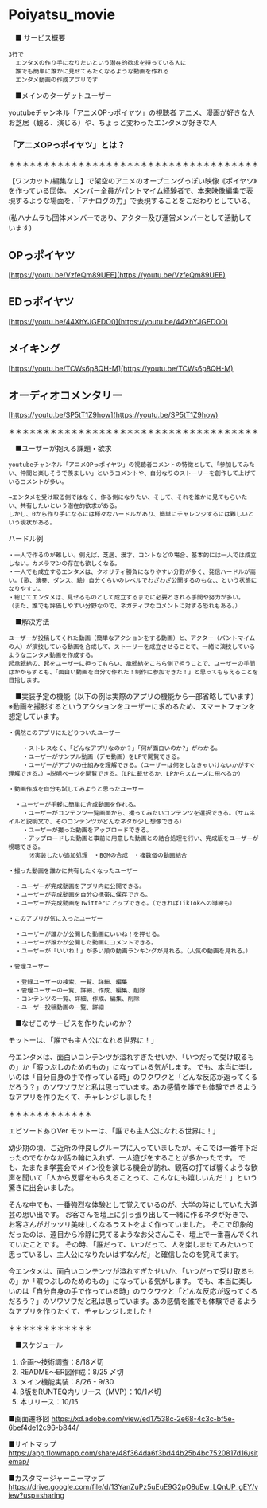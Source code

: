 # Poiyatsu_movie

　■ サービス概要

    3行で
      エンタメの作り手になりたいという潜在的欲求を持っている人に
      誰でも簡単に誰かに見せてみたくなるような動画を作れる
      エンタメ動画の作成アプリです

　■メインのターゲットユーザー

  youtubeチャンネル「アニメOPっポイヤツ」の視聴者
  アニメ、漫画が好きな人
  お芝居（観る、演じる）や、ちょっと変わったエンタメが好きな人
    
### 「アニメOPっポイヤツ」とは？

＊＊＊＊＊＊＊＊＊＊＊＊＊＊＊＊＊＊＊＊＊＊＊＊＊＊＊＊＊＊＊＊＊＊＊＊

【ワンカット/編集なし】で架空のアニメのオープニングっぽい映像《ポイヤツ》を作っている団体。
メンバー全員がパントマイム経験者で、本来映像編集で表現するような場面を、「アナログの力」で表現することをこだわりとしている。

(私ハナムラも団体メンバーであり、アクター及び運営メンバーとして活動しています)

## OPっポイヤツ

[https://youtu.be/VzfeQm89UEE](https://youtu.be/VzfeQm89UEE)

## EDっポイヤツ

[https://youtu.be/44XhYJGEDO0](https://youtu.be/44XhYJGEDO0)

## メイキング

[https://youtu.be/TCWs6p8QH-M](https://youtu.be/TCWs6p8QH-M)

## オーディオコメンタリー

[https://youtu.be/SP5tT1Z9how](https://youtu.be/SP5tT1Z9how)

＊＊＊＊＊＊＊＊＊＊＊＊＊＊＊＊＊＊＊＊＊＊＊＊＊＊＊＊＊＊＊＊＊＊＊＊

　■ユーザーが抱える課題・欲求

    youtubeチャンネル「アニメOPっポイヤツ」の視聴者コメントの特徴として、「参加してみたい、仲間と楽しそうで羨ましい」というコメントや、自分なりのストーリーを創作して上げているコメントが多い。

    →エンタメを受け取る側ではなく、作る側になりたい、そして、それを誰かに見てもらいたい、共有したいという潜在的欲求がある。
    しかし、0から作り手になるには様々なハードルがあり、簡単にチャレンジするには難しいという現状がある。

  ハードル例

    ・一人で作るのが難しい。例えば、芝居、漫才、コントなどの場合、基本的には一人では成立しない。カメラマンの存在も欲しくなる。
    ・一人でも成立するエンタメは、クオリティ勝負になりやすい分野が多く、発信ハードルが高い。(歌、演奏、ダンス、絵）自分くらいのレベルでわざわざ公開するのもな、、という状態になりやすい。
    ・総じてエンタメは、見せるものとして成立するまでに必要とされる手間や努力が多い。
    （また、誰でも評価しやすい分野なので、ネガティブなコメントに対する恐れもある。）

　■解決方法

    ユーザーが投稿してくれた動画（簡単なアクションをする動画）と、アクター（パントマイムの人）が演技している動画を合成して、ストーリーを成立させることで、一緒に演技しているようなエンタメ動画を作成する。
    起承転結の、起をユーザーに担ってもらい、承転結をこちら側で担うことで、ユーザーの手間はかからずとも、「面白い動画を自分で作れた！制作に参加できた！」と思ってもらえることを目指します。

　■実装予定の機能（以下の例は実際のアプリの機能から一部省略しています）
  ※動画を撮影するというアクションをユーザーに求めるため、スマートフォンを想定しています。


    ・偶然このアプリにたどりついたユーザー

        ・ストレスなく、「どんなアプリなのか？」「何が面白いのか?」がわかる。
        ・ユーザーがサンプル動画（デモ動画）をLPで閲覧できる。
        ・ユーザーがアプリの仕組みを理解できる。（ユーザーは何をしなきゃいけないかがすぐ理解できる。）→説明ページを閲覧できる。（LPに載せるか、LPからスムーズに飛べるか）

    ・動画作成を自分も試してみようと思ったユーザー

      ・ユーザーが手軽に簡単に合成動画を作れる。
        ・ユーザーがコンテンツ一覧画面から、撮ってみたいコンテンツを選択できる。（サムネイルと説明文で、そのコンテンツがどんなネタか少し想像できる）
        ・ユーザーが撮った動画をアップロードできる。
        ・アップロードした動画と事前に用意した動画との結合処理を行い、完成版をユーザーが視聴できる。
          ※実装したい追加処理　・BGMの合成　・複数個の動画結合　

    ・撮った動画を誰かに共有したくなったユーザー

      ・ユーザーが完成動画をアプリ内に公開できる。
      ・ユーザーが完成動画を自分の携帯に保存できる。
      ・ユーザーが完成動画をTwitterにアップできる。（できればTikTokへの導線も）
        
    ・このアプリが気に入ったユーザー  

      ・ユーザーが誰かが公開した動画にいいね！を押せる。
      ・ユーザーが誰かが公開した動画にコメントできる。
      ・ユーザーが「いいね！」が多い順の動画ランキングが見れる。（人気の動画を見れる。）
    
    ・管理ユーザー

      ・登録ユーザーの検索、一覧、詳細、編集
      ・管理ユーザーの一覧、詳細、作成、編集、削除
      ・コンテンツの一覧、詳細、作成、編集、削除
      ・ユーザー投稿動画の一覧、詳細


　■なぜこのサービスを作りたいのか？

モットーは、「誰でも主人公になれる世界に！」

今エンタメは、面白いコンテンツが溢れすぎたせいか、「いつだって受け取るもの」か「暇つぶしのためのもの」になっている気がします。
でも、本当に楽しいのは「自分自身の手で作っている時」のワクワクと「どんな反応が返ってくるだろう？」のソワソワだと私は思っています。あの感情を誰でも体験できるようなアプリを作りたくて、チャレンジしました！


＊＊＊＊＊＊＊＊＊＊＊＊

エピソードありVer
モットーは、「誰でも主人公になれる世界に！」

幼少期の頃、ご近所の仲良しグループに入っていましたが、そこでは一番年下だったのでなかなか話の輪に入れず、一人遊びをすることが多かったです。
でも、たまたま学芸会でメイン役を演じる機会が訪れ、観客の打てば響くような歓声を聞いて「人から反響をもらえることって、こんなにも嬉しいんだ！」という驚きに出会いました。

そんな中でも、一番強烈な体験として覚えているのが、大学の時にしていた大道芸の思い出です。
お客さんを壇上に引っ張り出して一緒に作るネタが好きで、お客さんがガッツリ美味しくなるラストをよく作っていました。
そこで印象的だったのは、遠目から冷静に見てるようなお父さんこそ、壇上で一番喜んでくれていたことです。
その時、「誰だって、いつだって、人を楽しませてみたいって思っているし、主人公になりたいはずなんだ」と確信したのを覚えてます。

今エンタメは、面白いコンテンツが溢れすぎたせいか、「いつだって受け取るもの」か「暇つぶしのためのもの」になっている気がします。
でも、本当に楽しいのは「自分自身の手で作っている時」のワクワクと「どんな反応が返ってくるだろう？」のソワソワだと私は思っています。あの感情を誰でも体験できるようなアプリを作りたくて、チャレンジしました！

＊＊＊＊＊＊＊＊＊＊＊＊

　■スケジュール
1. 企画〜技術調査：8/18〆切
2. README〜ER図作成：8/25 〆切
3. メイン機能実装：8/26 - 9/30
4. β版をRUNTEQ内リリース（MVP）：10/1〆切
5. 本リリース：10/15

■画面遷移図
https://xd.adobe.com/view/ed17538c-2e68-4c3c-bf5e-6bef4de12c96-b844/

■サイトマップ
https://app.flowmapp.com/share/48f364da6f3bd44b25b4bc7520817d16/sitemap/

■カスタマージャーニーマップ
https://drive.google.com/file/d/13YanZuPz5uEuE9G2pO8uEw_LQnUP_gEY/view?usp=sharing

